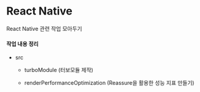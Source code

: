 # React Native

React Native 관련 작업 모아두기

#### 작업 내용 정리

- src

  - turboModule (터보모듈 제작)

  - renderPerformanceOptimization (Reassure을 활용한 성능 지표 만들기)
